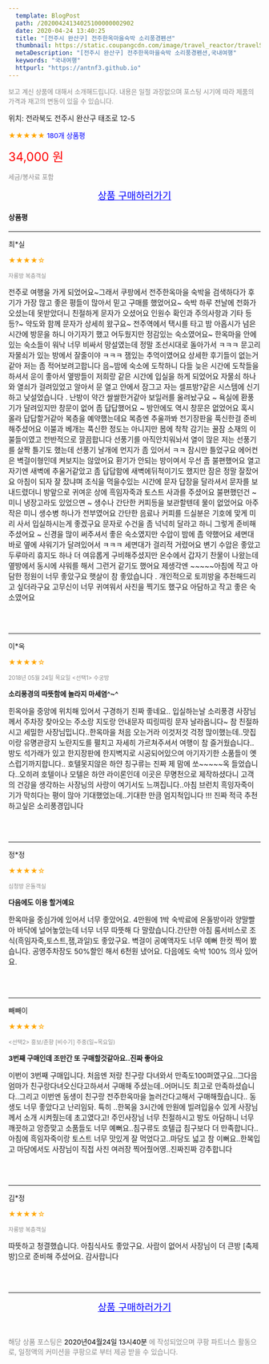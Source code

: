 ```yaml
---
  template: BlogPost
  path: /20200424134025100000002902
  date: 2020-04-24 13:40:25
  title: "[전주시 완산구] 전주한옥마을숙박 소리풍경펜션"
  thumbnail: https://static.coupangcdn.com/image/travel_reactor/travelSeller/pension/A00121817/7498e9ca-a1a9-44fc-95ab-7f5010b65f8f.jpg
  metaDescription: "[전주시 완산구] 전주한옥마을숙박 소리풍경펜션,국내여행"
  keywords: "국내여행"
  httpurl: "https://antnf3.github.io"
---
```

  
<span style="color: #888;font-size:0.8rem">보고 계신 상품에 대해서 소개해드립니다.
내용은 일절 과장없으며 포스팅 시기에 따라 제품의 가격과 재고의 변동이 있을 수 있습니다.</span>
  
<span style="font-size: 0.9rem;">위치: 전라북도 전주시 완산구 태조로 12-5</span>
  
<span style="color: orange;">★★★★★</span> <span style="color: blue;font-size: 0.85rem;">180개 상품평</span>
  
<span style="color: red;font-size: 1.5rem;">34,000 원</span>
  
<span style="color: #888;font-size:0.8rem">세금/봉사료 포함</span>





<p align="center"><a href="http://me2.do/Fxzld10z" style="font-size: 1.2rem; color: blue;">상품 구매하러가기</a></p>

#### 상품평
  
---
  
최*실
    
<span style="color: orange;">★★★★☆</span>
    
<span style="color: #888;font-size:0.7rem">자룡방 복층객실</span>
    

    
<span style="font-size: 0.9rem;">전주로 여행을 가게 되었어요~그래서 쿠팡에서 전주한옥마을 숙박을 검색하다가  후기가 가장 많고 좋은 평들이 많아서 믿고 구매를 했었어요~ 숙박 하루 전날에 전화가 오셨는데 못받았더니 친절하게 문자가 오셨어요 인원수 확인과 주의사항과 기타 등등?~ 약도와 함께 문자가 상세히 왔구요~ 전주역에서 택시를 타고 밤 아홉시가 넘은 시간에 방문을 하니 아기자기 했고 어두웠지만 정감있는 숙소였어요~ 한옥마을 안에 있는 숙소들이 워낙 너무 비싸서 망설였는데 정말 조선시대로 돌아가서 ㅋㅋㅋ 문고리 자물쇠가 있는 방에서 잘줄이야 ㅋㅋㅋ 잼있는 추억이였어요 상세한 후기들이 없는거같아 저는 좀 적어보려고합니다 음~밤에 숙소에 도착하니 다들 늦은 시간에 도착들을 하셔서  운이 좋아서 옆방들이  저희랑 같은 시간에 입실을 하게 되었어요 자물쇠 하나와 열쇠가 걸려있었고 알아서 문 열고 안에서 잠그고 자는 셀프방?같은 시스템에 신기하고 낮설었습니다 . 난방이 약간 쌀쌀한거같아 보일러를 올려놨구요 ~ 욕실에 환풍기가 달려있지만 창문이 없어 좀 답답했어요 ~ 방안에도 역시 창문은 없었어요  혹시 몰라 답답할거같아 복층을 예약했는데요  복층엔 추울까봐 전기장판을 푹신한걸 준비해주셨어요  이불과 베개는 푹신한 정도는 아니지만 몸에 착착 감기는 꿀잠 소재의 이불들이였고 전반적으로 깔끔합니다 선풍기를 아직안치워놔서 열이 많은 저는 선풍기를 살짝 틀기도 했는데  선풍기 날개에 먼지가 좀 있어서 ㅋㅋ 잠시만 틀었구요  에어컨은 벽걸이형인데 켜보지는 않았어요  환기가 안되는 방이여서 우선 좀 불편했어요  열고 자기엔 새벽에 추울거같았고 좀 답답함에 새벽에뒤척이기도 했지만 잠은 정말 잘잤어요  아침이 되자 잘 잤냐며 조식을 먹을수있는 시간에 문자 답장을 달라셔서  문자를 보내드렸더니  방앞으로  귀여운 상에 흑임자죽과 토스트 사과를 주셨어요  불편했던건 ~ 미니 냉장고라도 있었으면 ~ 생수나 간단한 커피등을 보관할텐데  물이 없었어요  아주 작은 미니 생수병 하나가 전부였어요  간단한 음료나 커피를 드실분은 기호에 맞게 미리 사서 입실하시는게 좋겠구요  문자로 수건을 좀 넉넉히 달라고 하니  그렇게 준비해주셨어요 ~  신경을 많이 써주셔서  좋은 숙소였지만  수압이 밤에 좀 약했어요  세면대 바로 옆에 샤워기가 달려있어서 ㅋㅋㅋ 세면대가 걸리적 거렸어요  변기 수압은 좋았고  두루마리 휴지도 하나 더 여유롭게 구비해주셨지만  온수에서 갑자기 찬물이 나왔는데  옆방에서 동시에 샤워를 해서 그런거 같기도 했어요 제생각엔 ~~~~~아침에 작고 아담한 정원이 너무 좋았구요 햇살이 참 좋았습니다 . 개인적으로 토끼방을 추천해드리고 싶더라구요  고무신이 너무 귀여워서 사진을 찍기도 했구요  아담하고 작고 좋은 숙소였어요</span>
    
<br>
<br>

---
  
이*옥
    
<span style="color: orange;">★★★★☆</span>
    
<span style="color: #888;font-size:0.7rem">2018년 05월 24일 목요일 <선택1> 수궁방</span>
    
<span style="font-size:0.85rem">**소리풍경의 따뜻함에 놀라지 마세염^~^**</span>
    
<span style="font-size: 0.9rem;">힌옥아을 중앙에 위치해 있어서 구경하기 진짜 좋네요..
입실하는날 소리풍경 사장님께서 주차장 찾아오는 주소랑 지도랑 안내문자 띠링띠링 문자 날라옵니다~
참 친절하시고 세밀한 사장님밉니다..한옥마을 처음 오는거라 이것저것 걱정  많이했는데..맛집이랑 유명관광지 노란지도를 펼치고 자세히 가르쳐주셔서 여행이 참 즐거웠습니다..방도 석가래가 있고 한지장판에 한지벽지로 시공되어있으여 아기자기한 소품들이 옛스럽기까지합니다.. 
호텔못지않은 하얀 칭구류는 진짜 제 맘에 쏘~~~~~옥 들었습니다..오히려 호텔이나 모텔은 하얀 라이론인데 이곳은 무명천으로 제작하셨다니 고객의 건강을 생각하는 사장닝의 사랑이 여기서도 느껴집니다..아침 브런치 흑잉자죽이 기가 막히다는 평이 많아 기대했었는데..기대한  만큼 엄지척입니다
!!!  진짜 적극 추천하고싶은 소리풍경입니다</span>
    
<br>
<br>

---
  
정*정
    
<span style="color: orange;">★★★★☆</span>
    
<span style="color: #888;font-size:0.7rem">심청방 온돌객실</span>
    
<span style="font-size:0.85rem">**다음에도 이용 할거예요**</span>
    
<span style="font-size: 0.9rem;">한옥마을 중심가에 있어서 너무 좋았어요.
4만원에 1박 숙박료에 온돌방이라 양말빨아 바닥에 널어놓았는데 너무 너무 따뜻해 다 말랐습니다.간단한 아침 룸서비스로 조식(흑임자죽,토스트,잼,과일)도 좋았구요.
벽걸이 공예액자도 너무  예뻐 한컷 찍어 봤습니다.
공영주차장도 50%할인 해서 6천원 냈어요.
다음에도 숙박 100% 의사 있어요.</span>
    
<br>
<br>

---
  
빼빼이
    
<span style="color: orange;">★★★★☆</span>
    
<span style="color: #888;font-size:0.7rem"><선택2> 흥보/춘향 [비수기] 주중(일~목요일)</span>
    
<span style="font-size:0.85rem">**3번째 구매인데 조만간 또 구매할것같아요..진짜 좋아요**</span>
    
<span style="font-size: 0.9rem;">이번이 3번째 구매입니다.
처음엔 저랑 친구랑 다녀와서 만족도100퍼였구요..그다음 엄마가 친구랑다녀오신다고하셔서 구매해 주셨는데..어머니도 최고로 만족하셨습니다..그리고 이번엔 동생이 친구랑 전주한옥마을 놀러간다고해서 구매해줬습니다..
동생도 너무 좋았다고 난리임돠.
특히 ..한복을 3시간에 만원에 빌려입을수 있게 사장님께서 소개 시켜줬는데 초고였다고! 주인사장님 너무 친절하시고 방도 아담하니 너무 깨끗하고 앙증맞고 소품들도 너무 예뻐요..침구류도 호텔급 침구보다 더 만족합니다..아침에 흑임자죽이랑 토스트 너무 맛있게 잘 먹었다고..마당도 넓고 참 이뻐요..한복입고 마당에서도 사장님이 직접 사진 여러장 찍어줬어영..진짜진짜 강추합니다</span>
    
<br>
<br>

---
  
김*정
    
<span style="color: orange;">★★★★☆</span>
    
<span style="color: #888;font-size:0.7rem">자룡방 복층객실</span>
    

    
<span style="font-size: 0.9rem;">따뜻하고  청결했습니다. 
아침식사도 좋았구요. 
사람이 없어서 사장님이 더 큰방 [축제방]으로 준비해  주셨어요.
감사합니다</span>
    
<br>
<br>


  
---
  
<p align="center"><a href="http://me2.do/Fxzld10z" style="font-size: 1.2rem; color: blue;">상품 구매하러가기</a></p>
  
<br>
  
<span style="font-size: 0.85rem; color: #888;">해당 상품 포스팅은 <span style="color: #000;"> 2020년04월24일 13시40분 </span> 에 작성되었으며 쿠팡 파트너스 활동으로, 일정액의 커미션을 쿠팡으로 부터 제공 받을 수 있습니다.</span>